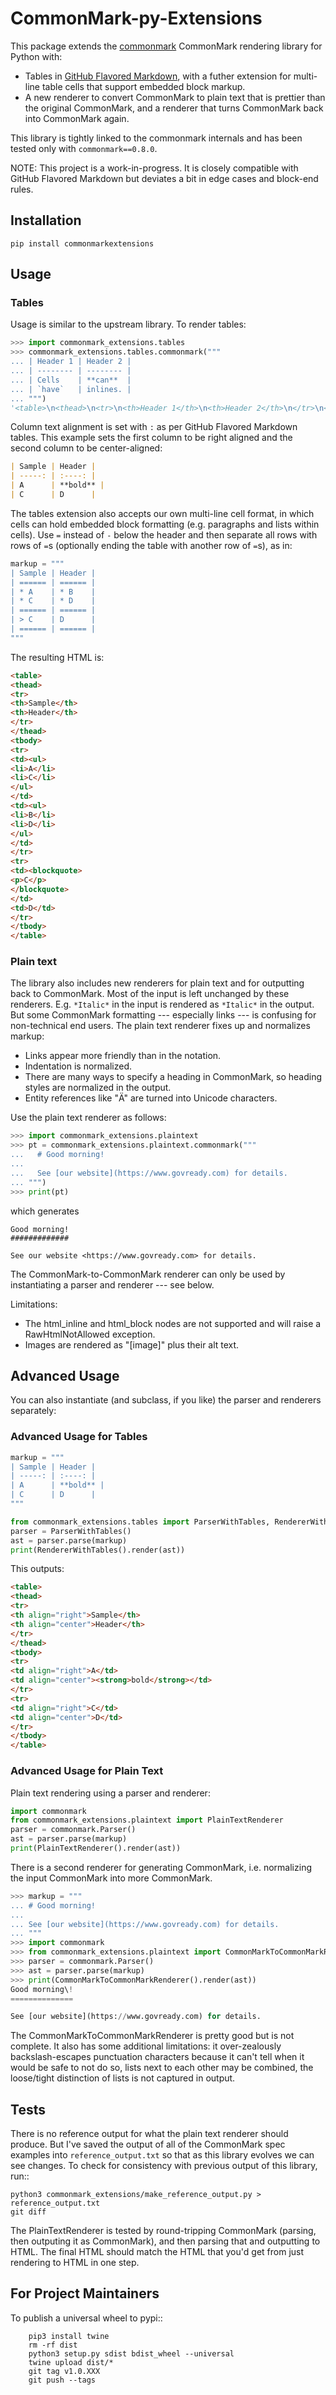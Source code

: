 CommonMark-py-Extensions
========================

This package extends the [commonmark](https://github.com/rtfd/CommonMark-py) CommonMark rendering library for Python with:

* Tables in [GitHub Flavored Markdown](https://github.github.com/gfm/#tables-extension-), with a futher extension for multi-line table cells that support
embedded block markup.
* A new renderer to convert CommonMark to plain text that is prettier than the original CommonMark, and a renderer that turns CommonMark back into CommonMark again.

This library is tightly linked to the commonmark internals and has been tested only with `commonmark==0.8.0`.

NOTE: This project is a work-in-progress. It is closely compatible with GitHub Flavored Markdown but deviates a bit in edge cases and block-end rules.

Installation
------------

	pip install commonmarkextensions

Usage
-----

### Tables

Usage is similar to the upstream library. To render tables:

```python
>>> import commonmark_extensions.tables
>>> commonmark_extensions.tables.commonmark("""
... | Header 1 | Header 2 |
... | -------- | -------- |
... | Cells    | **can**  |
... | `have`   | inlines. |
... """)
'<table>\n<thead>\n<tr>\n<th>Header 1</th>\n<th>Header 2</th>\n</tr>\n</thead>\n<tbody>\n<tr>\n<td>Cells</td>\n<td><strong>can</strong></td>\n</tr>\n<tr>\n<td><code>have</code></td>\n<td>inlines.</td>\n</tr>\n</tbody>\n</table>\n'
```

Column text alignment is set with `:` as per GitHub Flavored Markdown tables. This example sets the first column to be right aligned and the second column to be center-aligned:

```markdown
| Sample | Header |
| -----: | :----: |
| A      | **bold** |
| C      | D      |
```

The tables extension also accepts our own multi-line cell format, in which cells can hold embedded block formatting (e.g. paragraphs
and lists within cells). Use `=` instead of `-` below the header and then separate all rows with rows of `=`s (optionally ending the table with another row of `=`s), as in:

```python
markup = """
| Sample | Header |
| ====== | ====== |
| * A    | * B    |
| * C    | * D    |
| ====== | ====== |
| > C    | D      |
| ====== | ====== |
"""
```

The resulting HTML is:

```html
<table>
<thead>
<tr>
<th>Sample</th>
<th>Header</th>
</tr>
</thead>
<tbody>
<tr>
<td><ul>
<li>A</li>
<li>C</li>
</ul>
</td>
<td><ul>
<li>B</li>
<li>D</li>
</ul>
</td>
</tr>
<tr>
<td><blockquote>
<p>C</p>
</blockquote>
</td>
<td>D</td>
</tr>
</tbody>
</table>
```

### Plain text

The library also includes new renderers for plain text and for outputting back to CommonMark. Most of the
input is left unchanged by these renderers. E.g. `*Italic*` in the input is rendered as `*Italic*` in the
output. But some CommonMark formatting --- especially links --- is confusing for non-technical end users.
The plain text renderer fixes up and normalizes markup:

* Links appear more friendly than in the []() notation.
* Indentation is normalized.
* There are many ways to specify a heading in CommonMark, so heading styles are normalized in the output.
* Entity references like "&#1234;" are turned into Unicode characters.

Use the plain text renderer as follows:

```python
>>> import commonmark_extensions.plaintext
>>> pt = commonmark_extensions.plaintext.commonmark("""
...   # Good morning!
... 
...   See [our website](https://www.govready.com) for details.
... """)
>>> print(pt)
```

which generates

```text
Good morning!
#############

See our website <https://www.govready.com> for details.
```

The CommonMark-to-CommonMark renderer can only be used by instantiating a parser and renderer --- see below.

Limitations:

* The html_inline and html_block nodes are not supported and will raise a RawHtmlNotAllowed exception.
* Images are rendered as "[image]" plus their alt text.

Advanced Usage
--------------

You can also instantiate (and subclass, if you like) the parser and renderers separately:

### Advanced Usage for Tables

```python
markup = """
| Sample | Header |
| -----: | :----: |
| A      | **bold** |
| C      | D      |
"""

from commonmark_extensions.tables import ParserWithTables, RendererWithTables
parser = ParserWithTables()
ast = parser.parse(markup)
print(RendererWithTables().render(ast))
```

This outputs:

```html
<table>
<thead>
<tr>
<th align="right">Sample</th>
<th align="center">Header</th>
</tr>
</thead>
<tbody>
<tr>
<td align="right">A</td>
<td align="center"><strong>bold</strong></td>
</tr>
<tr>
<td align="right">C</td>
<td align="center">D</td>
</tr>
</tbody>
</table>
```

### Advanced Usage for Plain Text

Plain text rendering using a parser and renderer:

```python
import commonmark
from commonmark_extensions.plaintext import PlainTextRenderer
parser = commonmark.Parser()
ast = parser.parse(markup)
print(PlainTextRenderer().render(ast))
```

There is a second renderer for generating CommonMark, i.e. normalizing the input CommonMark
into more CommonMark.

```python
>>> markup = """
... # Good morning!
... 
... See [our website](https://www.govready.com) for details.
... """
>>> import commonmark
>>> from commonmark_extensions.plaintext import CommonMarkToCommonMarkRenderer
>>> parser = commonmark.Parser()
>>> ast = parser.parse(markup)
>>> print(CommonMarkToCommonMarkRenderer().render(ast))
Good morning\!
==============

See [our website](https://www.govready.com) for details.
```

The CommonMarkToCommonMarkRenderer is pretty good but is not complete. It also has some additional limitations: it over-zealously backslash-escapes punctuation characters because it can't tell when it would be safe to not do so, lists next to each other may be combined, the loose/tight distinction of lists is not captured in output.

Tests
-----

There is no reference output for what the plain text renderer should produce. But I've saved the output of all of the CommonMark spec examples into `reference_output.txt` so that as this library evolves we can see changes. To check for consistency with previous output of this library, run::

    python3 commonmark_extensions/make_reference_output.py > reference_output.txt
    git diff

The PlainTextRenderer is tested by round-tripping CommonMark (parsing, then outputing it as CommonMark), and then parsing that and outputting to HTML. The final HTML should match the HTML that you'd get from just rendering to HTML in one step. 


For Project Maintainers
-----------------------

To publish a universal wheel to pypi::

        pip3 install twine
        rm -rf dist
        python3 setup.py sdist bdist_wheel --universal
        twine upload dist/*
        git tag v1.0.XXX
        git push --tags
